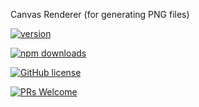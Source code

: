 Canvas Renderer (for generating PNG files)

[![version](https://img.shields.io/npm/v/@g20/canvas.svg)](https://www.npmjs.com/package/@g20/canvas)

[![npm downloads](https://img.shields.io/npm/dm/@g20/canvas.svg)](https://npm-stat.com/charts.html?package=@g20/canvas&from=2022-09-01)

[![GitHub license](https://img.shields.io/badge/license-MIT-blue.svg)](./LICENSE)

[![PRs Welcome](https://img.shields.io/badge/PRs-welcome-brightgreen.svg)](./CONTRIBUTING.md)
